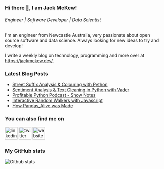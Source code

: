 ### Hi there 👋, I am Jack McKew!
###### *Engineer | Software Developer | Data Scientist*

I'm an engineer from Newcastle Australia, very passionate about open source software and data science. Always looking for new ideas to try and develop!

I write a weekly blog on technology, programming and more over at <https://jackmckew.dev/>.

### Latest Blog Posts

<!-- BLOG-POST-LIST:START -->
- [Street Suffix Analysis & Colouring with Python](https://jackmckew.dev/street-suffix-analysis-colouring-with-python.html)
- [Sentiment Analysis & Text Cleaning in Python with Vader](https://jackmckew.dev/sentiment-analysis-text-cleaning-in-python-with-vader.html)
- [Profitable Python Podcast - Show Notes](https://jackmckew.dev/profitable-python-podcast-show-notes.html)
- [Interactive Random Walkers with Javascript](https://jackmckew.dev/interactive-random-walkers-with-javascript.html)
- [How Pandas_Alive was Made](https://jackmckew.dev/how-pandas_alive-was-made.html)
<!-- BLOG-POST-LIST:END -->

### You can also find me on
[<img src='https://cdn.jsdelivr.net/npm/simple-icons@3.0.1/icons/linkedin.svg' alt='linkedin' height='40'>](https://www.linkedin.com/in/jack-mckew/) [<img src='https://cdn.jsdelivr.net/npm/simple-icons@3.0.1/icons/twitter.svg' alt='twitter' height='40'>](https://twitter.com/Jac_McQ)  [<img src='https://cdn.jsdelivr.net/npm/simple-icons@3.0.1/icons/icloud.svg' alt='website' height='40'>](https://jackmckew.dev/)  

### My GitHub stats
![Github stats](https://github-readme-stats.vercel.app/api?username=jackmckew&show_icons=true)
